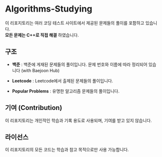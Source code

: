 # Algorithms-Studying

이 리포지토리는 여러 코딩 테스트 사이트에서 제공된 문제들의 풀이를 포함하고 있습니다. <br>
**모든 문제는 C++로 직접 해결** 하였습니다.

## 구조

- **백준**
  : 백준에 게재된 문제들의 풀이입니다. 문제 번호와 이름에 따라 정리되어 있습니다 (with Baejoon Hub)

- **Leetcode**
  : Leetcode에서 출제된 문제들의 풀이입니다.

- **Popular Problems**
  : 유명한 알고리즘 문제들의 풀이입니다.


## 기여 (Contribution)

이 리포지토리는 개인적인 학습과 기록 용도로 사용되며, 기여를 받고 있지 않습니다.

## 라이선스

이 리포지토리의 모든 코드는 학습과 참고 목적으로만 사용 가능합니다.<br>
